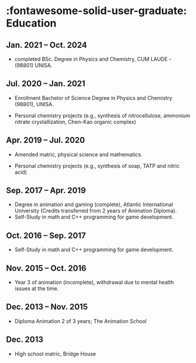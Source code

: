 :fontawesome-solid-user-graduate: Education
=========

## Jan. 2021 – Oct. 2024 

* completed BSc. Degree in Physics and Chemistry, CUM LAUDE - (98801) UNISA.

## Jul. 2020 – Jan. 2021

* Enrollment Bachelor of Science Degree in Physics and Chemistry (98801), UNISA.

<!-- TODO: Link to these in projects -->
* Personal chemistry projects (e.g., synthesis of nitrocellulose, ammonium nitrate crystallization, Chen-Kao organic complex)

## Apr. 2019 – Jul. 2020 

* Amended matric, physical science and mathematics.

<!-- TODO: Link to these in projects -->
* Personal chemistry projects (e.g., synthesis of soap, TATP and nitric acid)

## Sep. 2017 – Apr. 2019 

* Degree in animation and gaming (complete), Atlantic International University (Credits transferred from 2 years of Animation Diploma).
* Self-Study in math and C++ programming for game development.

## Oct. 2016 – Sep. 2017

* Self-Study in math and C++ programming for game development.

## Nov. 2015 – Oct. 2016 

* Year 3 of animation (incomplete), withdrawal due to mental health issues at the time.

## Dec. 2013 – Nov. 2015

* Diploma Animation 2 of 3 years; The Animation School

## Dec. 2013

* High school matric, Bridge House